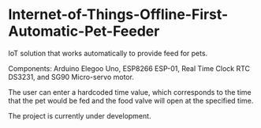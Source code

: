 # Internet-of-Things-Offline-First-Automatic-Pet-Feeder
IoT solution that works automatically to provide feed for pets.

Components: Arduino Elegoo Uno, ESP8266 ESP-01, Real Time Clock RTC DS3231, and SG90 Micro-servo motor.

The user can enter a hardcoded time value,  which corresponds to the time that the pet would be fed and the food valve will open at the specified time.

The project is currently under development.
